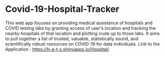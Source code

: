 # Covid-19-Hospital-Tracker
This web app focuses on providing medical assistance of hospitals and COVID testing labs by granting access of user’s location and tracking the nearby hospitals of that location and plotting route up to those labs. It aims to pull together a list of trusted, valuable, statistically sound, and scientifically robust resources on COVID-19 for data individuals. Link to the Application : https://h-a-t-s.shinyapps.io/Hospital/
